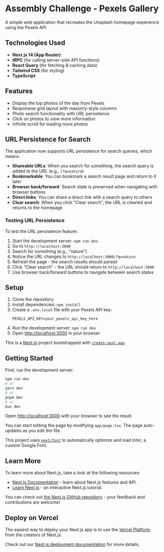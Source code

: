 # Assembly Challenge - Pexels Gallery

A simple web application that recreates the Unsplash homepage experience using the Pexels API.

## Technologies Used

- **Next.js 14 (App Router)**
- **tRPC** (for calling server-side API functions)
- **React Query** (for fetching & caching data)
- **Tailwind CSS** (for styling)
- **TypeScript**

## Features

- Display the top photos of the day from Pexels
- Responsive grid layout with masonry-style columns
- Photo search functionality with URL persistence
- Click on photos to view more information
- Infinite scroll for loading more photos

## URL Persistence for Search

The application now supports URL persistence for search queries, which means:

- **Shareable URLs**: When you search for something, the search query is added to the URL (e.g., `/?q=nature`)
- **Bookmarkable**: You can bookmark a search result page and return to it later
- **Browser back/forward**: Search state is preserved when navigating with browser buttons
- **Direct links**: You can share a direct link with a search query to others
- **Clear search**: When you click "Clear search", the URL is cleaned and returns to the homepage

### Testing URL Persistence

To test the URL persistence feature:

1. Start the development server: `npm run dev`
2. Go to `http://localhost:3000`
3. Search for something (e.g., "nature")
4. Notice the URL changes to `http://localhost:3000/?q=nature`
5. Refresh the page - the search results should persist
6. Click "Clear search" - the URL should return to `http://localhost:3000`
7. Use browser back/forward buttons to navigate between search states

## Setup

1. Clone the repository
2. Install dependencies: `npm install`
3. Create a `.env.local` file with your Pexels API key:
   ```
   PEXELS_API_KEY=your_pexels_api_key_here
   ```
4. Run the development server: `npm run dev`
5. Open [http://localhost:3000](http://localhost:3000) in your browser

This is a [Next.js](https://nextjs.org/) project bootstrapped with [`create-next-app`](https://github.com/vercel/next.js/tree/canary/packages/create-next-app).

## Getting Started

First, run the development server:

```bash
npm run dev
# or
yarn dev
# or
pnpm dev
# or
bun dev
```

Open [http://localhost:3000](http://localhost:3000) with your browser to see the result.

You can start editing the page by modifying `app/page.tsx`. The page auto-updates as you edit the file.

This project uses [`next/font`](https://nextjs.org/docs/basic-features/font-optimization) to automatically optimize and load Inter, a custom Google Font.

## Learn More

To learn more about Next.js, take a look at the following resources:

- [Next.js Documentation](https://nextjs.org/docs) - learn about Next.js features and API.
- [Learn Next.js](https://nextjs.org/learn) - an interactive Next.js tutorial.

You can check out [the Next.js GitHub repository](https://github.com/vercel/next.js/) - your feedback and contributions are welcome!

## Deploy on Vercel

The easiest way to deploy your Next.js app is to use the [Vercel Platform](https://vercel.com/new?utm_medium=default-template&filter=next.js&utm_source=create-next-app&utm_campaign=create-next-app-readme) from the creators of Next.js.

Check out our [Next.js deployment documentation](https://nextjs.org/docs/deployment) for more details.
